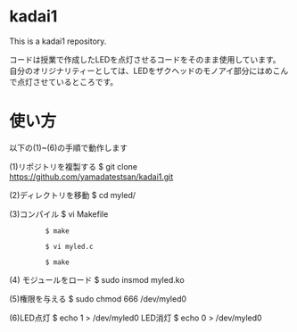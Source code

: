 # kadai1
This is a kadai1 repository.

コードは授業で作成したLEDを点灯させるコードをそのまま使用しています。
自分のオリジナリティーとしては、LEDをザクヘッドのモノアイ部分にはめこんで点灯させているところです。

# 使い方 
以下の(1)~(6)の手順で動作します

(1)リポジトリを複製する $ git clone https://github.com/yamadatestsan/kadai1.git

(2)ディレクトリを移動 $ cd myled/

(3)コンパイル $ vi Makefile

             $ make
             
             $ vi myled.c
             
             $ make
             
(4) モジュールをロード $ sudo insmod myled.ko

(5)権限を与える $ sudo chmod 666 /dev/myled0

(6)LED点灯 $ echo 1 > /dev/myled0
   LED消灯 $ echo 0 > /dev/myled0

